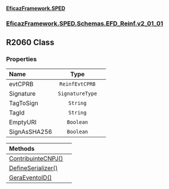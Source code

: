#### [EficazFramework.SPED](EficazFrameworkSPED.md 'EficazFramework SPED')
### [EficazFramework.SPED.Schemas.EFD_Reinf.v2_01_01](EficazFramework.SPED.Schemas.EFD_Reinf.v2_01_01.md 'EficazFramework.SPED.Schemas.EFD_Reinf.v2_01_01')

## R2060 Class
### Properties

| Name | Type | |
| :--- | :---: | :--- |
| evtCPRB | `ReinfEvtCPRB` |  |
| Signature | `SignatureType` |  |
| TagToSign | `String` |  |
| TagId | `String` |  |
| EmptyURI | `Boolean` |  |
| SignAsSHA256 | `Boolean` |  |

| Methods | |
| :--- | :--- |
| [ContribuinteCNPJ()](EficazFramework.SPED.Schemas.EFD_Reinf.v2_01_01/R2060/ContribuinteCNPJ().md 'EficazFramework.SPED.Schemas.EFD_Reinf.v2_01_01.R2060.ContribuinteCNPJ()') | |
| [DefineSerializer()](EficazFramework.SPED.Schemas.EFD_Reinf.v2_01_01/R2060/DefineSerializer().md 'EficazFramework.SPED.Schemas.EFD_Reinf.v2_01_01.R2060.DefineSerializer()') | |
| [GeraEventoID()](EficazFramework.SPED.Schemas.EFD_Reinf.v2_01_01/R2060/GeraEventoID().md 'EficazFramework.SPED.Schemas.EFD_Reinf.v2_01_01.R2060.GeraEventoID()') | |
